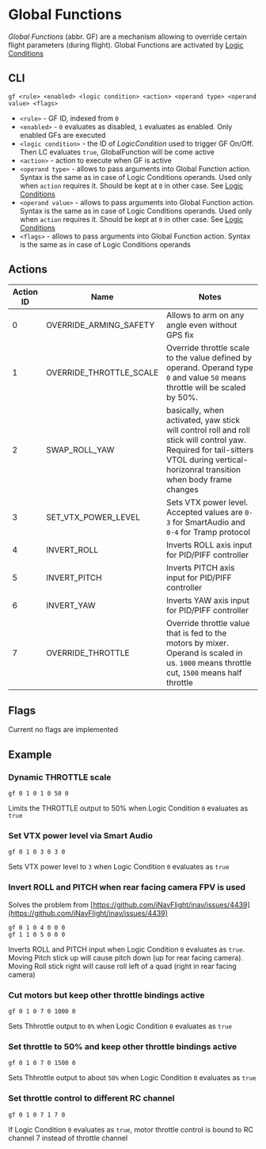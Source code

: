 # Global Functions

_Global Functions_ (abbr. GF) are a mechanism allowing to override certain flight parameters (during flight). Global Functions are activated by [Logic Conditions](Logic%20Conditions.md)

## CLI

`gf <rule> <enabled> <logic condition> <action> <operand type> <operand value> <flags>`

* `<rule>` - GF ID, indexed from `0`
* `<enabled>` - `0` evaluates as disabled, `1` evaluates as enabled. Only enabled GFs are executed
* `<logic condition>` - the ID of _LogicCondition_ used to trigger GF On/Off. Then LC evaluates `true`, GlobalFunction will be come active
* `<action>` - action to execute when GF is active
* `<operand type>` - allows to pass arguments into Global Function action. Syntax is the same as in case of Logic Conditions operands. Used only when `action` requires it. Should be kept at `0` in other case. See [Logic Conditions](Logic%20Conditions.md)
* `<operand value>` - allows to pass arguments into Global Function action. Syntax is the same as in case of Logic Conditions operands. Used only when `action` requires it. Should be kept at `0` in other case. See [Logic Conditions](Logic%20Conditions.md)
* `<flags>` - allows to pass arguments into Global Function action. Syntax is the same as in case of Logic Conditions operands

## Actions

| Action ID     | Name                          | Notes                                 |
|----           |----                           |----                                   |
| 0             | OVERRIDE_ARMING_SAFETY        | Allows to arm on any angle even without GPS fix              |
| 1             | OVERRIDE_THROTTLE_SCALE       | Override throttle scale to the value defined by operand. Operand type `0` and value `50` means throttle will be scaled by 50%. |
| 2             | SWAP_ROLL_YAW                 | basically, when activated, yaw stick will control roll and roll stick will control yaw. Required for tail-sitters VTOL during vertical-horizonral transition when body frame changes |
| 3             | SET_VTX_POWER_LEVEL           | Sets VTX power level. Accepted values are `0-3` for SmartAudio and `0-4` for Tramp protocol |
| 4             | INVERT_ROLL                   | Inverts ROLL axis input for PID/PIFF controller |
| 5             | INVERT_PITCH                  | Inverts PITCH axis input for PID/PIFF controller  |
| 6             | INVERT_YAW                    | Inverts YAW axis input for PID/PIFF controller |
| 7             | OVERRIDE_THROTTLE             | Override throttle value that is fed to the motors by mixer. Operand is scaled in us. `1000` means throttle cut, `1500` means half throttle |

## Flags

Current no flags are implemented

## Example

### Dynamic THROTTLE scale

`gf 0 1 0 1 0 50 0`

Limits the THROTTLE output to 50% when Logic Condition `0` evaluates as `true`

### Set VTX power level via Smart Audio

`gf 0 1 0 3 0 3 0`

Sets VTX power level to `3` when Logic Condition `0` evaluates as `true`

### Invert ROLL and PITCH when rear facing camera FPV is used

Solves the problem from [https://github.com/iNavFlight/inav/issues/4439](https://github.com/iNavFlight/inav/issues/4439)

```
gf 0 1 0 4 0 0 0
gf 1 1 0 5 0 0 0
```

Inverts ROLL and PITCH input when Logic Condition `0` evaluates as `true`. Moving Pitch stick up will cause pitch down (up for rear facing camera). Moving Roll stick right will cause roll left of a quad (right in rear facing camera)

### Cut motors but keep other throttle bindings active

`gf 0 1 0 7 0 1000 0`

Sets Thhrottle output to `0%` when Logic Condition `0` evaluates as `true`

### Set throttle to 50% and keep other throttle bindings active

`gf 0 1 0 7 0 1500 0`

Sets Thhrottle output to about `50%` when Logic Condition `0` evaluates as `true`

### Set throttle control to different RC channel

`gf 0 1 0 7 1 7 0`

If Logic Condition `0` evaluates as `true`, motor throttle control is bound to RC channel 7 instead of throttle channel

